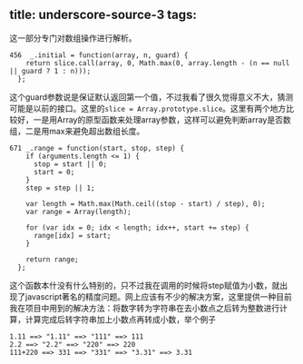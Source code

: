 title: underscore-source-3
tags:
---

这一部分专门对数组操作进行解析。

    456  _.initial = function(array, n, guard) {
        return slice.call(array, 0, Math.max(0, array.length - (n == null || guard ? 1 : n)));
      };
这个guard参数说是保证默认返回第一个值，不过我看了很久觉得意义不大，猜测可能是以前的接口。这里的`slice = Array.prototype.slice`。这里有两个地方比较好，一是用Array的原型函数来处理array参数，这样可以避免判断array是否数组，二是用max来避免超出数组长度。

    671 _.range = function(start, stop, step) {
        if (arguments.length <= 1) {
          stop = start || 0;
          start = 0;
        }
        step = step || 1;
        
        var length = Math.max(Math.ceil((stop - start) / step), 0);
        var range = Array(length);
        
        for (var idx = 0; idx < length; idx++, start += step) {
          range[idx] = start;
        }
        
        return range;
      };
这个函数本什没有什么特别的，只不过我在调用的时候将step赋值为小数，就出现了javascript著名的精度问题。网上应该有不少的解决方案，这里提供一种目前我在项目中用到的解决方法：将数字转为字符串在去小数点之后转为整数进行计算，计算完成后转字符串加上小数点再转成小数，举个例子

    1.11 ==> "1.11" ==> "111" ==> 111
    2.2 ==> "2.2" ==> "220" ==> 220
    111+220 ==> 331 ==> "331" ==> "3.31" ==> 3.31

